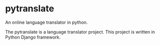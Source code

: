 # pytranslate
An online language translator in python.

The pytranslate is a language translator project.
This project is written in Python Django framework.
